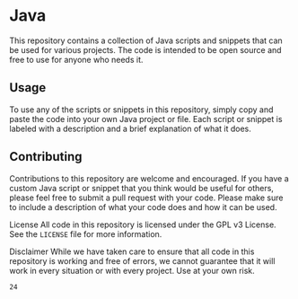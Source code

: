 # Java

This repository contains a collection of Java scripts and snippets that can be used for various projects. The code is intended to be open source and free to use for anyone who needs it.

## Usage

To use any of the scripts or snippets in this repository, simply copy and paste the code into your own Java project or file. Each script or snippet is labeled with a description and a brief explanation of what it does.

## Contributing

Contributions to this repository are welcome and encouraged. If you have a custom Java script or snippet that you think would be useful for others, please feel free to submit a pull request with your code. Please make sure to include a description of what your code does and how it can be used.

License
All code in this repository is licensed under the GPL v3 License. See the `LICENSE` file for more information.

Disclaimer
While we have taken care to ensure that all code in this repository is working and free of errors, we cannot guarantee that it will work in every situation or with every project. Use at your own risk.
   
`24`
